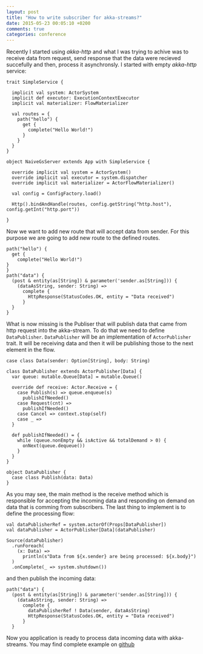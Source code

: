 ```yaml
---
layout: post
title: "How to write subscriber for akka-streams?"
date: 2015-05-23 00:05:10 +0200
comments: true
categories: conference
---
```

Recently I started using *akka-http* and what I was trying to achive was to receive data from request, send response that the data were recieved succefully and then, process it asynchronsly. I started with empty *akka-http* service:

	trait SimpleService {
	 
	  implicit val system: ActorSystem
	  implicit def executor: ExecutionContextExecutor
	  implicit val materializer: FlowMaterializer
	 
	  val routes = {
	    path("hello") {
	      get {
	        complete("Hello World!")
	      }
	    }
	  }
	}
 
	object NaiveGsServer extends App with SimpleService {
 
	  override implicit val system = ActorSystem()
	  override implicit val executor = system.dispatcher
	  override implicit val materializer = ActorFlowMaterializer()
 
	  val config = ConfigFactory.load()
 
	  Http().bindAndHandle(routes, config.getString("http.host"), config.getInt("http.port"))
 
	}
	
<!--more-->
Now we want to add new route that will accept data from sender. For this purpose we are going to add new route to the defined routes.

	path("hello") {
	  get {
	    complete("Hello World!")
  	}
	}
	path("data") {
	  (post & entity(as[String]) & parameter('sender.as[String])) {
	    (dataAsString, sender: String) =>
	      complete {
	        HttpResponse(StatusCodes.OK, entity = "Data received")
	      }
	  }
	}
What is now missing is the Publiser that will publish data that came from http request into the akka-stream. To do that we need to define ```DataPublisher```. ```DataPublisher``` will be an implementation of ```ActorPublisher``` trait. It will be receiving data and then it will be publishing those to the next element in the flow.

	case class Data(sender: Option[String], body: String)
 
	class DataPublisher extends ActorPublisher[Data] {
	  var queue: mutable.Queue[Data] = mutable.Queue()
 
	  override def receive: Actor.Receive = {
    	case Publish(s) => queue.enqueue(s)
	      publishIfNeeded()
	    case Request(cnt) =>
	      publishIfNeeded()
	    case Cancel => context.stop(self)
	    case _ =>
	  }
 
	  def publishIfNeeded() = {
	    while (queue.nonEmpty && isActive && totalDemand > 0) {
	      onNext(queue.dequeue())
	    }
	  }
	}
 
	object DataPublisher {
	  case class Publish(data: Data)
	}

As you may see, the main method is the receive method which is responsible for accepting the incoming data and responding on demand on data that is comming from subscribers. 
The last thing to implement is to define the processing flow:

	val dataPublisherRef = system.actorOf(Props[DataPublisher])
	val dataPublisher = ActorPublisher[Data](dataPublisher)
 
	Source(dataPublisher)
	  .runForeach(
	    (x: Data) =>
	      println(s"Data from ${x.sender} are being processed: ${x.body}")
	  )
	  .onComplete(_ => system.shutdown())
and then publish the incoming data:

	path("data") {
	  (post & entity(as[String]) & parameter('sender.as[String])) {
    	(dataAsString, sender: String) =>
	      complete {
	        dataPublisherRef ! Data(sender, dataAsString)
	        HttpResponse(StatusCodes.OK, entity = "Data received")
	      }
	  }
  
Now you application is ready to process data incoming data with akka-streams. You may find complete example on [github](https://github.com/Zuchos/akka-http-with-steams)
